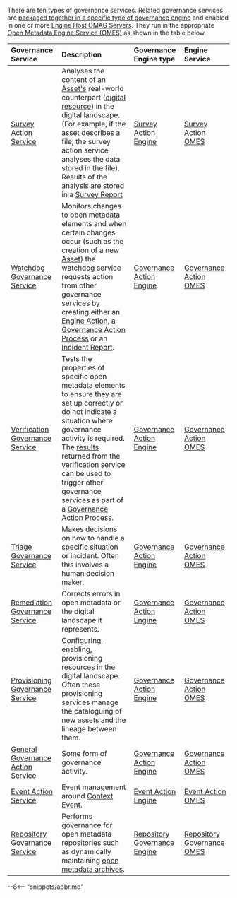 <!-- SPDX-License-Identifier: CC-BY-4.0 -->
<!-- Copyright Contributors to the ODPi Egeria project. -->


There are ten types of governance services.  Related governance services are [packaged together in a specific type of governance engine](/concepts/governance-engine-definition) and enabled in one or more [Engine Host OMAG Servers](/concepts/engine-host).  They run in the appropriate [Open Metadata Engine Service (OMES)](/services/omes) as shown in the table below.

| Governance Service                                                                           | Description                                                                                                                                                                                                                                                                                                                                                                                   | Governance Engine type                                                 | Engine Service                                                              |
|:---------------------------------------------------------------------------------------------|:----------------------------------------------------------------------------------------------------------------------------------------------------------------------------------------------------------------------------------------------------------------------------------------------------------------------------------------------------------------------------------------------|:-----------------------------------------------------------------------|:----------------------------------------------------------------------------| 
| [Survey Action Service](/guides/developer/survey-action-services/overview)                   | Analyses the content of an [Asset's](/concepts/asset) real-world counterpart ([digital resource](/concepts/digital-resource)) in the digital landscape. (For example, if the asset describes a file, the survey action service analyses the data stored in the file). Results of the analysis are stored in a [Survey Report](/concepts/survey-report)                                        | [Survey Action Engine](/concepts/survey-action-engine)                 | [Survey Action OMES](/services/omes/survey-action/overview)                 |
| [Watchdog Governance Service](/guides/developer/governance-action-services/overview)         | Monitors changes to open metadata elements and when certain changes occur (such as the creation of a new [Asset](/concepts/asset)) the watchdog service requests action from other governance services by creating either an [Engine Action](/concepts/engine-action), a [Governance Action Process](/concepts/governance-action-process) or an [Incident Report](/concepts/incident-report). | [Governance Action Engine](/concepts/governance-action-engine)         | [Governance Action OMES](/services/omes/governance-action/overview)         |
| [Verification Governance Service](/guides/developer/governance-action-services/overview)     | Tests the properties of specific open metadata elements to ensure they are set up correctly or do not indicate a situation where governance activity is required.  The [results](/concepts/guard) returned from the verification service can be used to trigger other governance services as part of a [Governance Action Process](/concepts/governance-action-process).                      | [Governance Action Engine](/concepts/governance-action-engine)         | [Governance Action OMES](/services/omes/governance-action/overview)         |
| [Triage Governance Service](/guides/developer/governance-action-services/overview)           | Makes decisions on how to handle a specific situation or incident.  Often this involves a human decision maker.                                                                                                                                                                                                                                                                               | [Governance Action Engine](/concepts/governance-action-engine)         | [Governance Action OMES](/services/omes/governance-action/overview)         |
| [Remediation Governance Service](/guides/developer/governance-action-services/overview)      | Corrects errors in open metadata or the digital landscape it represents.                                                                                                                                                                                                                                                                                                                      | [Governance Action Engine](/concepts/governance-action-engine)         | [Governance Action OMES](/services/omes/governance-action/overview)         |
| [Provisioning Governance Service](/guides/developer/governance-action-services/overview)     | Configuring, enabling, provisioning resources in the digital landscape.  Often these provisioning services manage the cataloguing of new assets and the lineage between them.                                                                                                                                                                                                                 | [Governance Action Engine](/concepts/governance-action-engine)         | [Governance Action OMES](/services/omes/governance-action/overview)         |
| [General Governance Action Service](/guides/developer/governance-action-services/overview)   | Some form of governance activity.                                                                                                                                                                                                                                                                                                                                                             | [Governance Action Engine](/concepts/governance-action-engine)         | [Governance Action OMES](/services/omes/governance-action/overview)         |
| [Event Action Service](/guides/developer/event-action-services/overview)                     | Event management around [Context Event](/concepts/context-event).                                                                                                                                                                                                                                                                                                                             | [Event Action Engine](/concepts/event-action-engine)                   | [Event Action OMES](/services/omes/event-action/overview)                   |
| [Repository Governance Service](/guides/developer/repository-governance-services/overview)   | Performs governance for open metadata repositories such as dynamically maintaining [open metadata archives](/concepts/open-metadata-archive).                                                                                                                                                                                                                                                 | [Repository Governance Engine](/concepts/repository-governance-engine) | [Repository Governance OMES](/services/omes/repository-governance/overview) |


--8<-- "snippets/abbr.md"
